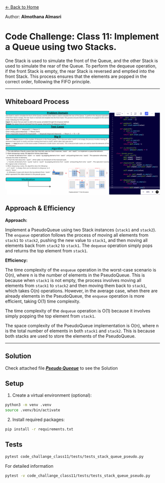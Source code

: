 [&leftarrow; Back to Home](../README.md)

Author: **Almothana Almasri**

# Code Challenge: Class 11: Implement a Queue using two Stacks.

One Stack is used to simulate the front of the Queue, and the other Stack is used to simulate the rear of the Queue. To perform the dequeue operation, if the front Stack is empty, the rear Stack is reversed and emptied into the front Stack. This process ensures that the elements are popped in the correct order, following the FIFO principle.

---

## Whiteboard Process

![Whiteboard](../assets/CC_11_Pseudo_queue.png)

## **Approach & Efficiency**

**Approach:**

Implement a PseudoQueue using two Stack instances (`stack1` and `stack2`). The `enqueue` operation follows the process of moving all elements from `stack1` to `stack2`, pushing the new value to `stack1`, and then moving all elements back from `stack2` to `stack1`. The `dequeue` operation simply pops and returns the top element from `stack1`. 

**Efficiency:**

The time complexity of the `enqueue` operation in the worst-case scenario is O(n), where n is the number of elements in the PseudoQueue. This is because when `stack1` is not empty, the process involves moving all elements from `stack1` to `stack2` and then moving them back to `stack1`, which takes O(n) operations. However, in the average case, when there are already elements in the PseudoQueue, the `enqueue` operation is more efficient, taking O(1) time complexity.

The time complexity of the `dequeue` operation is O(1) because it involves simply popping the top element from `stack1`.

The space complexity of the PseudoQueue implementation is O(n), where n is the total number of elements in both `stack1` and `stack2`. This is because both stacks are used to store the elements of the PseudoQueue.

---

## **Solution**

Check attached file ***[Pseudo Queeue](stack_queue_pseudo/stack_queue_pseudo.py)*** to see the Solution

## Setup

1. Create a virtual environment (optional):

```bash
python3 -m venv .venv
source .venv/bin/activate
```

2. Install required packages:

```bash
pip install -r requirements.txt
```

## Tests

```bash
pytest code_challange_class11/tests/tests_stack_queue_pseudo.py
```
For detailed information

```bash
pytest -v code_challange_class11/tests/tests_stack_queue_pseudo.py
```